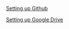 [Setting up Github](https://docs.google.com/document/d/e/2PACX-1vT2d-0ci0HPO_4-Tuj3zvdqGXFwhe5HOnpqDZFclTQ_M55dfc19MeDf4yMMtYSejWD5-3nPfQ67sk2e/pub)

[Setting up Google Drive](https://docs.google.com/document/d/e/2PACX-1vQ5v50RAiQU8c0CAMJdf7TcRkK5V9lde958uKZOcEY9_XXKKoPkJozGNnGJ3GaISuuP9XbKK8ji69s5/pub)
